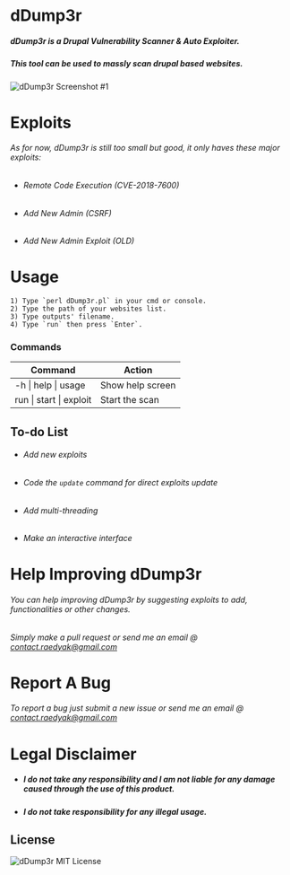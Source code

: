 # dDump3r

##### dDump3r is a Drupal Vulnerability Scanner & Auto Exploiter.
##### This tool can be used to massly scan drupal based websites.

![dDump3r Screenshot #1](https://image.ibb.co/jR2aCK/dd.png)


# Exploits
###### As for now, dDump3r is still too small but good, it only haves these major exploits:
  - ###### Remote Code Execution (CVE-2018-7600)
  - ###### Add New Admin (CSRF)
  - ###### Add New Admin Exploit (OLD)
 
# Usage
    1) Type `perl dDump3r.pl` in your cmd or console.
    2) Type the path of your websites list.
    3) Type outputs' filename.
    4) Type `run` then press `Enter`.

### Commands

| Command | Action |
| ------ | ------ |
| -h \| help \| usage |Show help screen |
| run \| start \| exploit | Start the scan |



## To-do List

 - ###### Add new exploits
 - ###### Code the `update` command for direct exploits update
 - ###### Add multi-threading
 - ###### Make an interactive interface

# Help Improving dDump3r
###### You can help improving dDump3r by suggesting exploits to add, functionalities or other changes.
###### Simply make a pull request or send me an email @ contact.raedyak@gmail.com
# Report A Bug
###### To report a bug just submit a new issue or send me an email @ contact.raedyak@gmail.com



# Legal Disclaimer
- ##### I do not take any responsibility and I am not liable for any damage caused through the use of this product.
- #####  I do not take responsibility for any illegal usage.

License
------
![dDump3r MIT License](https://image.ibb.co/dFpMHK/e.png)



